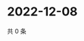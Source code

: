 # 2022-12-08

共 0 条

<!-- BEGIN WEIBO -->
<!-- 最后更新时间 Thu Dec 08 2022 07:14:11 GMT+0800 (China Standard Time) -->

<!-- END WEIBO -->
